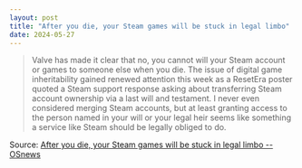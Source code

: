 ```yaml
---
layout: post
title: "After you die, your Steam games will be stuck in legal limbo"
date: 2024-05-27
---
```


> Valve has made it clear that no, you cannot will your Steam account or
games to someone else when you die. The issue of digital game
inheritability gained renewed attention this week as a ResetEra poster
quoted a Steam support response asking about transferring Steam account
ownership via a last will and testament. I never even considered merging
Steam accounts, but at least granting access to the person named in your
will or your legal heir seems like something a service like Steam should be
legally obliged to do.

Source: [After you die, your Steam games will be stuck in legal limbo  --
OSnews](
https://www.osnews.com/story/139793/after-you-die-your-steam-games-will-be-stuck-in-legal-limbo/
)

